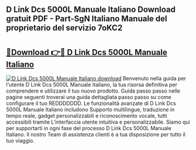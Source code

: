 ## D Link Dcs 5000L Manuale Italiano Download gratuit PDF - Part-SgN Italiano Manuale del proprietario del servizio 7oKC2

# <h2><a href="http://dfdnfg.blite.top/?on=D+Link+Dcs+5000L+Manuale+Italiano">🔗Download 👉🔴 D Link Dcs 5000L Manuale Italiano</a></h2>

[![D Link Dcs 5000L Manuale Italiano download](https://i.imgur.com/lujVjoI.png)](http://dfdnfg.blite.top/?on=D+Link+Dcs+5000L+Manuale+Italiano)
Benvenuto nella guida per l'utente D Link Dcs 5000L Manuale Italiano, la tua risorsa definitiva per comprendere e utilizzare il tuo nuovo prodotto. Guida passo passo nelle pagine seguenti troverai una guida dettagliata passo passo su come configurare il tuo REDDDDDDD. Le funzionalità avanzate di D Link Dcs 5000L Manuale Italiano includono Supporto multilingue, traduzione in tempo reale, gadget personalizzabili e riconoscimento vocale, tutti accessibili tramite L'interfaccia utente intuitiva e personalizzabile. Siamo qui per supportarti in ogni fase del processo D Link Dcs 5000L Manuale Italiano. Il nostro Team di assistenza clienti è a tua disposizione per tutto il tuo viaggio.
